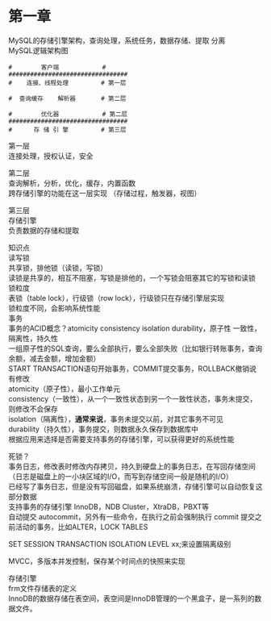 # 第一章
MySQL的存储引擎架构，查询处理，系统任务，数据存储、提取 分离   
MySQL逻辑架构图
```
#        客户端            #                              
#################################
#    连接、线程处理         # 第一层   

#  查询缓存    解析器       # 第二层

#        优化器            # 第二层
#################################
#      存 储 引 擎         # 第三层
```
第一层   
连接处理，授权认证，安全

第二层     
查询解析，分析，优化，缓存，内置函数   
跨存储引擎的功能在这一层实现 （存储过程，触发器，视图）

第三层  
存储引擎   
负责数据的存储和提取   

知识点   
读写锁  
共享锁，排他锁（读锁，写锁）  
读锁是共享的，相互不阻塞，写锁是排他的，一个写锁会阻塞其它的写锁和读锁  
锁粒度   
表锁（table lock），行级锁（row lock），行级锁只在存储引擎层实现   
锁粒度不同，会影响系统性能   
事务   
事务的ACID概念？atomicity consistency isolation durability，原子性 一致性，隔离性，持久性  
一组原子性的SQL查询，要么全部执行，要么全部失败（比如银行转账事务，查询余额，减去金额，增加金额）    
START TRANSACTION语句开始事务，COMMIT提交事务，ROLLBACK撤销说有修改   
atomicity（原子性），最小工作单元   
consistency（一致性），从一个一致性状态到另一个一致性状态，事务未提交，则修改不会保存  
isolation（隔离性），**通常来说**，事务未提交以前，对其它事务不可见      
durability（持久性），事务提交，则数据永久保存到数据库中   
根据应用来选择是否需要支持事务的存储引擎，可以获得更好的系统性能    

死锁？   
事务日志，修改表时修改内存拷贝，持久到硬盘上的事务日志，在写回存储空间（日志是磁盘上的一小块区域的I/O，而写到存储空间一般是随机的I/O）   
已经写了事务日志，但是没有写回磁盘，如果系统崩溃，存储引擎可以自动恢复这部分数据   
支持事务的存储引擎 InnoDB，NDB Cluster，XtraDB，PBXT等   
自动提交 autocommit，另外有一些命令，在执行之前会强制执行 commit 提交之前活动的事务，比如ALTER，LOCK TABLES

SET SESSION TRANSACTION ISOLATION LEVEL xx;来设置隔离级别

MVCC，多版本并发控制，保存某个时间点的快照来实现

存储引擎   
frm文件存储表的定义   
InnoDB的数据存储在表空间，表空间是InnoDB管理的一个黑盒子，是一系列的数据文件。    
